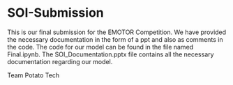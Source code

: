 # SOI-Submission
This is our final submission for the EMOTOR Competition. We have provided the necessary documentation in the form of a ppt and also as comments in the code. The code for our model can be found in the file named Final.ipynb. The SOI_Documentation.pptx file contains all the necessary documentation regarding our model.

Team Potato Tech
